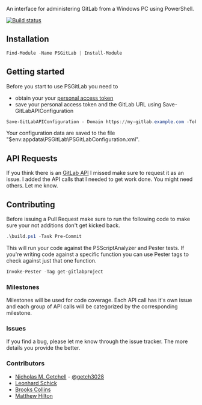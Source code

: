 An interface for administering GitLab from a Windows PC using PowerShell.

[![Build status](https://ci.appveyor.com/api/projects/status/t7wyv5xim2olu0r7/branch/master?svg=true)](https://ci.appveyor.com/project/ngetchell/psgitlab/branch/master)

## Installation
```PowerShell
Find-Module -Name PSGitLab | Install-Module
```

## Getting started
Before you start to use PSGitLab you need to
- obtain your your [personal access token](https://docs.gitlab.com/ee/user/profile/personal_access_tokens.html)
- save your personal access token and the GitLab URL using Save-GitLabAPIConfiguration

```PowerShell
Save-GitLabAPIConfiguration - Domain https://my-gitlab.example.com -Token "mPnTssWyBCMjxxxxxxxJQ"
```

Your configuration data are saved to the file "$env:appdata\PSGitLab\PSGitLabConfiguration.xml".

## API Requests
If you think there is an [GitLab API](https://docs.gitlab.com/ce/api/README.html) I missed make sure to request it as an issue. 
I added the API calls that I needed to get work done. 
You might need others.
Let me know. 

## Contributing
Before issuing a Pull Request make sure to run the following code to make sure your not additions don't get kicked back. 

``` PowerShell
.\build.ps1 -Task Pre-Commit
```

This will run your code against the PSScriptAnalyzer and Pester tests. 
If you're writing code against a specific function you can use Pester tags to check against just that one function. 

``` PowerShell
Invoke-Pester -Tag get-gitlabproject
```

### Milestones
Milestones will be used for code coverage. Each API call has it's own issue and each group of API calls will be categorized by the corresponding milestone.

### Issues
If you find a bug, please let me know through the issue tracker. The more details you provide the better.

### Contributors
- [Nicholas M. Getchell](https://github.com/ngetchell) - [@getch3028](https://twitter.com/getch3028)
- [Leonhard Schick](https://github.com/lw-schick)
- [Brooks Collins](https://github.com/TerrapinStation)
- [Matthew Hilton](https://github.com/matt2005)
